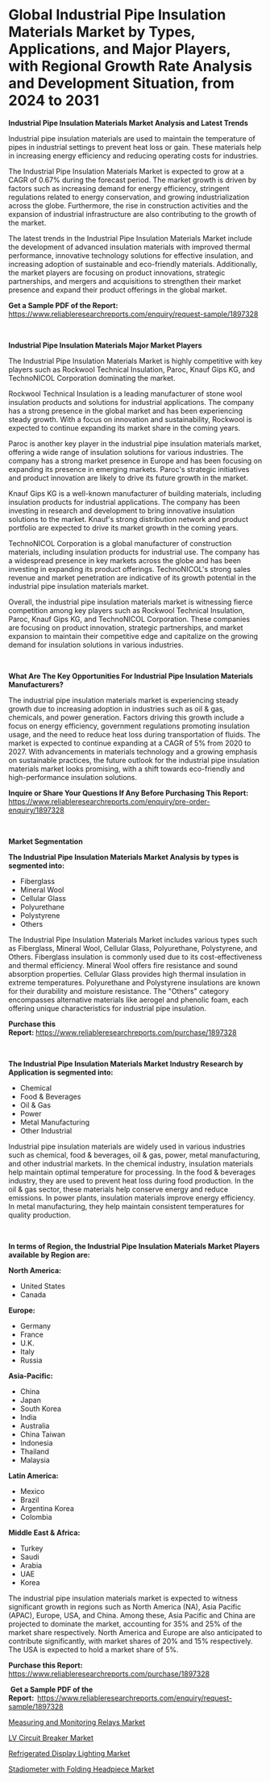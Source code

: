 <p><h1>Global Industrial Pipe Insulation Materials Market by Types, Applications, and Major Players, with Regional Growth Rate Analysis and Development Situation, from 2024 to 2031</h1></p><p><strong>Industrial Pipe Insulation Materials Market Analysis and Latest Trends</strong></p>
<p><p>Industrial pipe insulation materials are used to maintain the temperature of pipes in industrial settings to prevent heat loss or gain. These materials help in increasing energy efficiency and reducing operating costs for industries.</p><p>The Industrial Pipe Insulation Materials Market is expected to grow at a CAGR of 0.67% during the forecast period. The market growth is driven by factors such as increasing demand for energy efficiency, stringent regulations related to energy conservation, and growing industrialization across the globe. Furthermore, the rise in construction activities and the expansion of industrial infrastructure are also contributing to the growth of the market.</p><p>The latest trends in the Industrial Pipe Insulation Materials Market include the development of advanced insulation materials with improved thermal performance, innovative technology solutions for effective insulation, and increasing adoption of sustainable and eco-friendly materials. Additionally, the market players are focusing on product innovations, strategic partnerships, and mergers and acquisitions to strengthen their market presence and expand their product offerings in the global market.</p></p>
<p><strong>Get a Sample PDF of the Report:&nbsp;</strong> <a href="https://www.reliableresearchreports.com/enquiry/request-sample/1897328">https://www.reliableresearchreports.com/enquiry/request-sample/1897328</a></p>
<p>&nbsp;</p>
<p><strong>Industrial Pipe Insulation Materials Major Market Players</strong></p>
<p><p>The Industrial Pipe Insulation Materials Market is highly competitive with key players such as Rockwool Technical Insulation, Paroc, Knauf Gips KG, and TechnoNICOL Corporation dominating the market. </p><p>Rockwool Technical Insulation is a leading manufacturer of stone wool insulation products and solutions for industrial applications. The company has a strong presence in the global market and has been experiencing steady growth. With a focus on innovation and sustainability, Rockwool is expected to continue expanding its market share in the coming years.</p><p>Paroc is another key player in the industrial pipe insulation materials market, offering a wide range of insulation solutions for various industries. The company has a strong market presence in Europe and has been focusing on expanding its presence in emerging markets. Paroc's strategic initiatives and product innovation are likely to drive its future growth in the market.</p><p>Knauf Gips KG is a well-known manufacturer of building materials, including insulation products for industrial applications. The company has been investing in research and development to bring innovative insulation solutions to the market. Knauf's strong distribution network and product portfolio are expected to drive its market growth in the coming years.</p><p>TechnoNICOL Corporation is a global manufacturer of construction materials, including insulation products for industrial use. The company has a widespread presence in key markets across the globe and has been investing in expanding its product offerings. TechnoNICOL's strong sales revenue and market penetration are indicative of its growth potential in the industrial pipe insulation materials market.</p><p>Overall, the industrial pipe insulation materials market is witnessing fierce competition among key players such as Rockwool Technical Insulation, Paroc, Knauf Gips KG, and TechnoNICOL Corporation. These companies are focusing on product innovation, strategic partnerships, and market expansion to maintain their competitive edge and capitalize on the growing demand for insulation solutions in various industries.</p></p>
<p>&nbsp;</p>
<p><strong>What Are The Key Opportunities For Industrial Pipe Insulation Materials Manufacturers?</strong></p>
<p><p>The industrial pipe insulation materials market is experiencing steady growth due to increasing adoption in industries such as oil & gas, chemicals, and power generation. Factors driving this growth include a focus on energy efficiency, government regulations promoting insulation usage, and the need to reduce heat loss during transportation of fluids. The market is expected to continue expanding at a CAGR of 5% from 2020 to 2027. With advancements in materials technology and a growing emphasis on sustainable practices, the future outlook for the industrial pipe insulation materials market looks promising, with a shift towards eco-friendly and high-performance insulation solutions.</p></p>
<p><strong>Inquire or Share Your Questions If Any Before Purchasing This Report:</strong> <a href="https://www.reliableresearchreports.com/enquiry/pre-order-enquiry/1897328">https://www.reliableresearchreports.com/enquiry/pre-order-enquiry/1897328</a></p>
<p>&nbsp;</p>
<p><strong>Market Segmentation</strong></p>
<p><strong>The Industrial Pipe Insulation Materials Market Analysis by types is segmented into:</strong></p>
<p><ul><li>Fiberglass</li><li>Mineral Wool</li><li>Cellular Glass</li><li>Polyurethane</li><li>Polystyrene</li><li>Others</li></ul></p>
<p><p>The Industrial Pipe Insulation Materials Market includes various types such as Fiberglass, Mineral Wool, Cellular Glass, Polyurethane, Polystyrene, and Others. Fiberglass insulation is commonly used due to its cost-effectiveness and thermal efficiency. Mineral Wool offers fire resistance and sound absorption properties. Cellular Glass provides high thermal insulation in extreme temperatures. Polyurethane and Polystyrene insulations are known for their durability and moisture resistance. The "Others" category encompasses alternative materials like aerogel and phenolic foam, each offering unique characteristics for industrial pipe insulation.</p></p>
<p><strong>Purchase this Report:&nbsp;</strong><a href="https://www.reliableresearchreports.com/purchase/1897328">https://www.reliableresearchreports.com/purchase/1897328</a></p>
<p>&nbsp;</p>
<p><strong>The Industrial Pipe Insulation Materials Market Industry Research by Application is segmented into:</strong></p>
<p><ul><li>Chemical</li><li>Food & Beverages</li><li>Oil & Gas</li><li>Power</li><li>Metal Manufacturing</li><li>Other Industrial</li></ul></p>
<p><p>Industrial pipe insulation materials are widely used in various industries such as chemical, food & beverages, oil & gas, power, metal manufacturing, and other industrial markets. In the chemical industry, insulation materials help maintain optimal temperature for processing. In the food & beverages industry, they are used to prevent heat loss during food production. In the oil & gas sector, these materials help conserve energy and reduce emissions. In power plants, insulation materials improve energy efficiency. In metal manufacturing, they help maintain consistent temperatures for quality production.</p></p>
<p>&nbsp;</p>
<p><strong>In terms of Region, the Industrial Pipe Insulation Materials Market Players available by Region are:</strong></p>
<p>
    <p> <strong> North America: </strong>
        <ul>
            <li>United States</li>
            <li>Canada</li>
        </ul>
        </p> 
    <p> <strong> Europe: </strong>
        <ul>
            <li>Germany</li>
            <li>France</li>
            <li>U.K.</li>
            <li>Italy</li>
            <li>Russia</li>
        </ul>
        </p> 
    <p> <strong> Asia-Pacific: </strong>
        <ul>
            <li>China</li>
            <li>Japan</li>
            <li>South Korea</li>
            <li>India</li>
            <li>Australia</li>
            <li>China Taiwan</li>
            <li>Indonesia</li>
            <li>Thailand</li>
            <li>Malaysia</li>
        </ul>
        </p> 
    <p> <strong> Latin America: </strong>
        <ul>
            <li>Mexico</li>
            <li>Brazil</li>
            <li>Argentina Korea</li>
            <li>Colombia</li>
        </ul>
        </p> 
    <p> <strong> Middle East & Africa: </strong>
        <ul>
            <li>Turkey</li>
            <li>Saudi</li>
            <li>Arabia</li>
            <li>UAE</li>
            <li>Korea</li>
        </ul>
    </p>
    </p>
<p><p>The industrial pipe insulation materials market is expected to witness significant growth in regions such as North America (NA), Asia Pacific (APAC), Europe, USA, and China. Among these, Asia Pacific and China are projected to dominate the market, accounting for 35% and 25% of the market share respectively. North America and Europe are also anticipated to contribute significantly, with market shares of 20% and 15% respectively. The USA is expected to hold a market share of 5%.</p></p>
<p><strong>Purchase this Report: </strong><a href="https://www.reliableresearchreports.com/purchase/1897328">https://www.reliableresearchreports.com/purchase/1897328</a></p>
<p>&nbsp;<strong>Get a Sample PDF of the Report:&nbsp;&nbsp;</strong><a href="https://www.reliableresearchreports.com/enquiry/request-sample/1897328">https://www.reliableresearchreports.com/enquiry/request-sample/1897328</a></p>
<p><strong></strong></p>
<p><p><a href="https://view.publitas.com/reportprime-1/measuring-and-monitoring-relays-market-provides-detailed-segmentation-of-this-market-based-on-type-application-and-region-and-forecast-for-the-period-from-2024-2031/">Measuring and Monitoring Relays Market</a></p><p><a href="https://view.publitas.com/reportprime-1/lv-circuit-breaker-market-growth-market-trends-covid-19-impact-and-forecasts-for-period-from-2024-2031/">LV Circuit Breaker Market</a></p><p><a href="https://view.publitas.com/reportprime-1/refrigerated-display-lighting-market-size-focuses-on-market-dynamics-in-depth-analysis-and-future-projections-of-its-market-forecasted-for-period-from-2024-to-2031/">Refrigerated Display Lighting Market</a></p><p><a href="https://unruly-ladybug-44b.notion.site/Decoding-the-Stadiometer-with-Folding-Headpiece-Market-A-Deep-Dive-into-the-Latest-Market-Trends-M-dfc6834f779d465b81f0c126128eefb7">Stadiometer with Folding Headpiece Market</a></p></p>